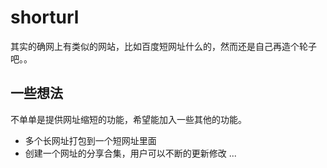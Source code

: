 # **shorturl**
其实的确网上有类似的网站，比如百度短网址什么的，然而还是自己再造个轮子吧。。

## 一些想法
不单单是提供网址缩短的功能，希望能加入一些其他的功能。
* 多个长网址打包到一个短网址里面
* 创建一个网址的分享合集，用户可以不断的更新修改
...